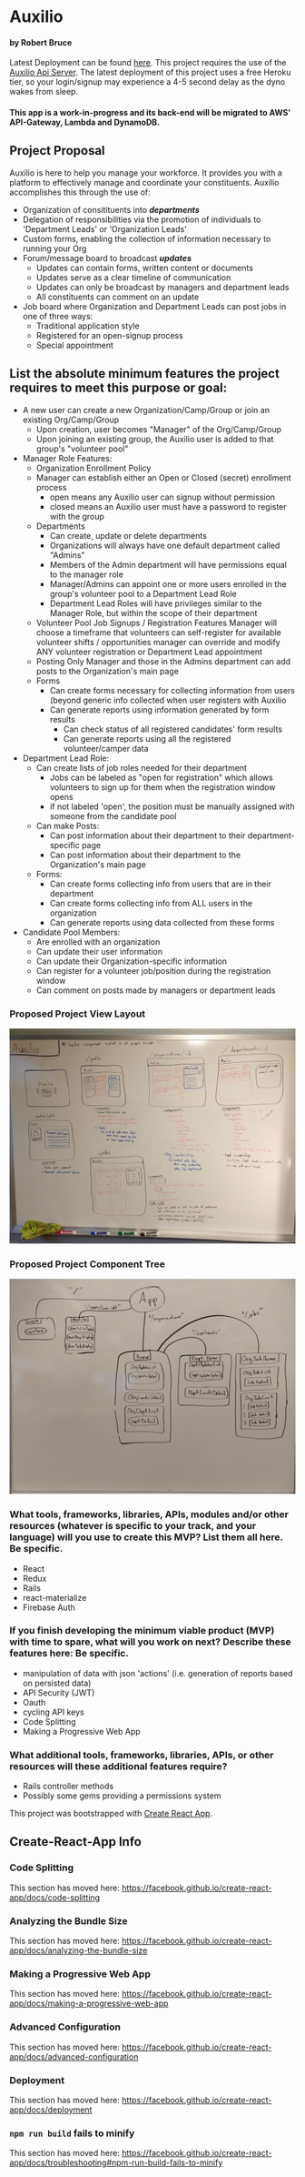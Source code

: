 # Auxilio

#### by Robert Bruce

Latest Deployment can be found [here](https://heretoauxilio.firebaseapp.com/?action=#/profile).
This project requires the use of the [Auxilio Api Server](https://github.com/entegral/auxilio-api-server). The latest deployment of this project uses a free Heroku tier, so your login/signup may experience a 4-5 second delay as the dyno wakes from sleep. 

#### This app is a work-in-progress and its back-end will be migrated to AWS' API-Gateway, Lambda and DynamoDB.

## Project Proposal

Auxilio is here to help you manage your workforce. It provides you with a platform to effectively manage and coordinate your constituents. Auxilio accomplishes this through the use of: 
  * Organization of consitituents into **_departments_**
  * Delegation of responsibilities via the promotion of individuals to 'Department Leads' or 'Organization Leads'
  * Custom forms, enabling the collection of information necessary to running your Org
  * Forum/message board to broadcast _**updates**_
      * Updates can contain forms, written content or documents 
      * Updates serve as a clear timeline of communication
      * Updates can only be broadcast by managers and department leads
      * All constituents can comment on an update
  * Job board where Organization and Department Leads can post jobs in one of three ways:
      * Traditional application style
      * Registered for an open-signup process
      * Special appointment

## List the absolute minimum features the project requires to meet this purpose or goal:

* A new user can create a new Organization/Camp/Group or join an existing Org/Camp/Group
  * Upon creation, user becomes "Manager" of the Org/Camp/Group
  * Upon joining an existing group, the Auxilio user is added to that group's "volunteer pool"
* Manager Role Features:
  * Organization Enrollment Policy
  * Manager can establish either an Open or Closed (secret) enrollment process
      * open means any Auxilio user can signup without permission
      * closed means an Auxilio user must have a password to register with the group 
  * Departments
    * Can create, update or delete departments
    * Organizations will always have one default department called "Admins"
    * Members of the Admin department will have permissions equal to the manager role
    * Manager/Admins can appoint one or more users enrolled in the group's volunteer pool to a Department Lead Role
    * Department Lead Roles will have privileges similar to the Manager Role, but within the scope of their department
  * Volunteer Pool Job Signups / Registration Features 
Manager will choose a timeframe that volunteers can self-register for available volunteer shifts / opportunities
manager can override and modify ANY volunteer registration or Department Lead appointment
  * Posting
Only Manager and those in the Admins department can add posts to the Organization's main page 
  * Forms
    * Can create forms necessary for collecting information from users (beyond generic info collected when user registers with Auxilio
    * Can generate reports using information generated by form results
      * Can check status of all registered candidates' form results
      * Can generate reports using all the registered volunteer/camper data
* Department Lead Role:
  * Can create lists of job roles needed for their department
    * Jobs can be labeled as "open for registration" which allows volunteers to sign up for them when the registration window opens
    * if not labeled 'open', the position must be manually assigned with someone from the candidate pool
  * Can make Posts:
    * Can post information about their department to their department-specific page
    * Can post information about their department to the Organization's main page 
  * Forms:
    * Can create forms collecting info from users that are in their department
    * Can create forms collecting info from ALL users in the organization
    * Can generate reports using data collected from these forms
* Candidate Pool Members:
  * Are enrolled with an organization
  * Can update their user information
  * Can update their Organization-specific information
  * Can register for a volunteer job/position during the registration window
  * Can comment on posts made by managers or department leads

### Proposed Project View Layout

![project_layout](./src/assets/images/auxilio_component_views.jpg "proposed project page layout")

### Proposed Project Component Tree

![project_layout](./src/assets/images/auxilio_component_tree.jpg "proposed project page layout")

### What tools, frameworks, libraries, APIs, modules and/or other resources (whatever is specific to your track, and your language) will you use to create this MVP? List them all here. Be specific.
* React
* Redux
* Rails
* react-materialize
* Firebase Auth

### If you finish developing the minimum viable product (MVP) with time to spare, what will you work on next? Describe these features here: Be specific.

* manipulation of data with json 'actions' (i.e. generation of reports based on persisted data)
* API Security (JWT)
* Oauth
* cycling API keys
* Code Splitting
* Making a Progressive Web App

### What additional tools, frameworks, libraries, APIs, or other resources will these additional features require?

* Rails controller methods
* Possibly some gems providing a permissions system 


This project was bootstrapped with [Create React App](https://github.com/facebook/create-react-app).


## Create-React-App Info 

### Code Splitting

This section has moved here: https://facebook.github.io/create-react-app/docs/code-splitting

### Analyzing the Bundle Size

This section has moved here: https://facebook.github.io/create-react-app/docs/analyzing-the-bundle-size

### Making a Progressive Web App

This section has moved here: https://facebook.github.io/create-react-app/docs/making-a-progressive-web-app

### Advanced Configuration

This section has moved here: https://facebook.github.io/create-react-app/docs/advanced-configuration

### Deployment

This section has moved here: https://facebook.github.io/create-react-app/docs/deployment

### `npm run build` fails to minify

This section has moved here: https://facebook.github.io/create-react-app/docs/troubleshooting#npm-run-build-fails-to-minify
